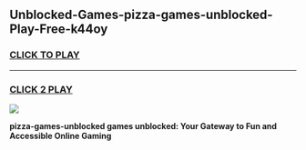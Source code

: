 
## Unblocked-Games-pizza-games-unblocked-Play-Free-k44oy
<h3>
<a href="https://premium76.site?title=pizza-games-unblocked&ref=24M">CLICK TO PLAY</a></h3>
<hr>

<h3>
<a href="https://premium76.site?title=pizza-games-unblocked&ref=24M">CLICK 2 PLAY</a>
  
</h3>

<a href="https://premium76.site?title=pizza-games-unblocked&ref=24M"><img src="https://clearcache.store/games.png"></a>


**pizza-games-unblocked games unblocked: Your Gateway to Fun and Accessible Online Gaming**
